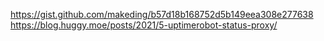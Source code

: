 https://gist.github.com/makeding/b57d18b168752d5b149eea308e277638
https://blog.huggy.moe/posts/2021/5-uptimerobot-status-proxy/
